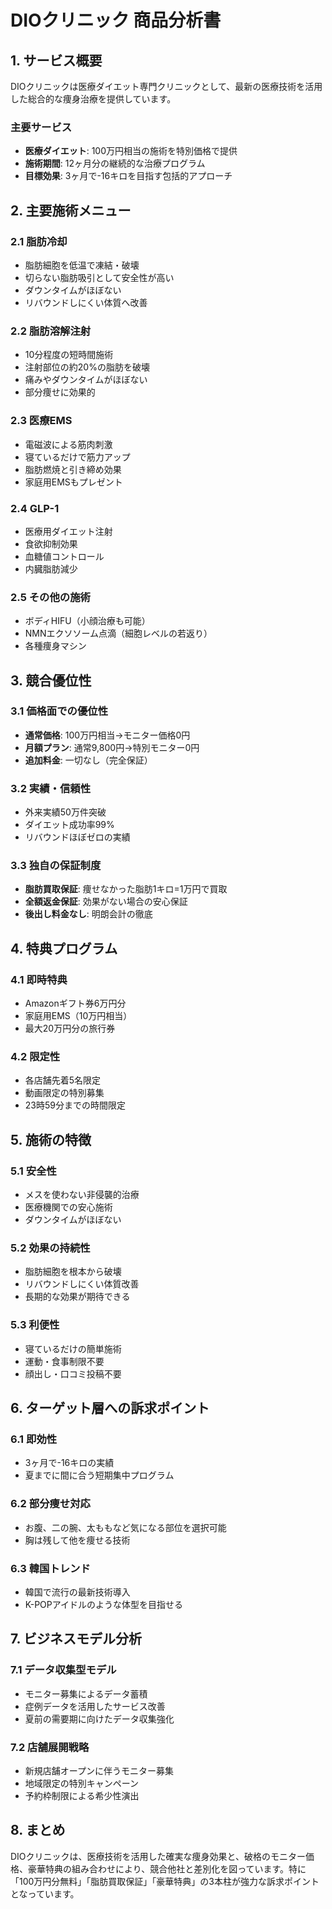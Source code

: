 # DIOクリニック 商品分析書

## 1. サービス概要
DIOクリニックは医療ダイエット専門クリニックとして、最新の医療技術を活用した総合的な痩身治療を提供しています。

### 主要サービス
- **医療ダイエット**: 100万円相当の施術を特別価格で提供
- **施術期間**: 12ヶ月分の継続的な治療プログラム
- **目標効果**: 3ヶ月で-16キロを目指す包括的アプローチ

## 2. 主要施術メニュー

### 2.1 脂肪冷却
- 脂肪細胞を低温で凍結・破壊
- 切らない脂肪吸引として安全性が高い
- ダウンタイムがほぼない
- リバウンドしにくい体質へ改善

### 2.2 脂肪溶解注射
- 10分程度の短時間施術
- 注射部位の約20%の脂肪を破壊
- 痛みやダウンタイムがほぼない
- 部分痩せに効果的

### 2.3 医療EMS
- 電磁波による筋肉刺激
- 寝ているだけで筋力アップ
- 脂肪燃焼と引き締め効果
- 家庭用EMSもプレゼント

### 2.4 GLP-1
- 医療用ダイエット注射
- 食欲抑制効果
- 血糖値コントロール
- 内臓脂肪減少

### 2.5 その他の施術
- ボディHIFU（小顔治療も可能）
- NMNエクソソーム点滴（細胞レベルの若返り）
- 各種痩身マシン

## 3. 競合優位性

### 3.1 価格面での優位性
- **通常価格**: 100万円相当→モニター価格0円
- **月額プラン**: 通常9,800円→特別モニター0円
- **追加料金**: 一切なし（完全保証）

### 3.2 実績・信頼性
- 外来実績50万件突破
- ダイエット成功率99%
- リバウンドほぼゼロの実績

### 3.3 独自の保証制度
- **脂肪買取保証**: 痩せなかった脂肪1キロ=1万円で買取
- **全額返金保証**: 効果がない場合の安心保証
- **後出し料金なし**: 明朗会計の徹底

## 4. 特典プログラム

### 4.1 即時特典
- Amazonギフト券6万円分
- 家庭用EMS（10万円相当）
- 最大20万円分の旅行券

### 4.2 限定性
- 各店舗先着5名限定
- 動画限定の特別募集
- 23時59分までの時間限定

## 5. 施術の特徴

### 5.1 安全性
- メスを使わない非侵襲的治療
- 医療機関での安心施術
- ダウンタイムがほぼない

### 5.2 効果の持続性
- 脂肪細胞を根本から破壊
- リバウンドしにくい体質改善
- 長期的な効果が期待できる

### 5.3 利便性
- 寝ているだけの簡単施術
- 運動・食事制限不要
- 顔出し・口コミ投稿不要

## 6. ターゲット層への訴求ポイント

### 6.1 即効性
- 3ヶ月で-16キロの実績
- 夏までに間に合う短期集中プログラム

### 6.2 部分痩せ対応
- お腹、二の腕、太ももなど気になる部位を選択可能
- 胸は残して他を痩せる技術

### 6.3 韓国トレンド
- 韓国で流行の最新技術導入
- K-POPアイドルのような体型を目指せる

## 7. ビジネスモデル分析

### 7.1 データ収集型モデル
- モニター募集によるデータ蓄積
- 症例データを活用したサービス改善
- 夏前の需要期に向けたデータ収集強化

### 7.2 店舗展開戦略
- 新規店舗オープンに伴うモニター募集
- 地域限定の特別キャンペーン
- 予約枠制限による希少性演出

## 8. まとめ
DIOクリニックは、医療技術を活用した確実な痩身効果と、破格のモニター価格、豪華特典の組み合わせにより、競合他社と差別化を図っています。特に「100万円分無料」「脂肪買取保証」「豪華特典」の3本柱が強力な訴求ポイントとなっています。
